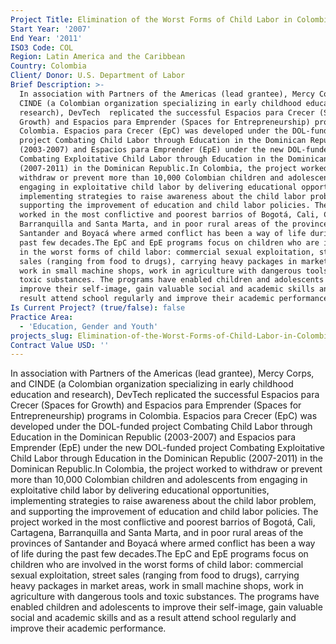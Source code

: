 ```yaml
---
Project Title: Elimination of the Worst Forms of Child Labor in Colombia
Start Year: '2007'
End Year: '2011'
ISO3 Code: COL
Region: Latin America and the Caribbean
Country: Colombia
Client/ Donor: U.S. Department of Labor
Brief Description: >-
  In association with Partners of the Americas (lead grantee), Mercy Corps, and
  CINDE (a Colombian organization specializing in early childhood education and
  research), DevTech  replicated the successful Espacios para Crecer (Spaces for
  Growth) and Espacios para Emprender (Spaces for Entrepreneurship) programs in
  Colombia. Espacios para Crecer (EpC) was developed under the DOL-funded
  project Combating Child Labor through Education in the Dominican Republic
  (2003-2007) and Espacios para Emprender (EpE) under the new DOL-funded project
  Combating Exploitative Child Labor through Education in the Dominican Republic
  (2007-2011) in the Dominican Republic.In Colombia, the project worked to
  withdraw or prevent more than 10,000 Colombian children and adolescents from
  engaging in exploitative child labor by delivering educational opportunities,
  implementing strategies to raise awareness about the child labor problem, and
  supporting the improvement of education and child labor policies. The project
  worked in the most conflictive and poorest barrios of Bogotá, Cali, Cartagena,
  Barranquilla and Santa Marta, and in poor rural areas of the provinces of
  Santander and Boyacá where armed conflict has been a way of life during the
  past few decades.The EpC and EpE programs focus on children who are involved
  in the worst forms of child labor: commercial sexual exploitation, street
  sales (ranging from food to drugs), carrying heavy packages in market areas,
  work in small machine shops, work in agriculture with dangerous tools and
  toxic substances. The programs have enabled children and adolescents to
  improve their self-image, gain valuable social and academic skills and as a
  result attend school regularly and improve their academic performance.
Is Current Project? (true/false): false
Practice Area:
  - 'Education, Gender and Youth'
projects_slug: Elimination-of-the-Worst-Forms-of-Child-Labor-in-Colombia
Contract Value USD: ''
---
```

In association with Partners of the Americas (lead grantee), Mercy Corps, and CINDE (a Colombian organization specializing in early childhood education and research), DevTech  replicated the successful Espacios para Crecer (Spaces for Growth) and Espacios para Emprender (Spaces for Entrepreneurship) programs in Colombia. Espacios para Crecer (EpC) was developed under the DOL-funded project Combating Child Labor through Education in the Dominican Republic (2003-2007) and Espacios para Emprender (EpE) under the new DOL-funded project Combating Exploitative Child Labor through Education in the Dominican Republic (2007-2011) in the Dominican Republic.In Colombia, the project worked to withdraw or prevent more than 10,000 Colombian children and adolescents from engaging in exploitative child labor by delivering educational opportunities, implementing strategies to raise awareness about the child labor problem, and supporting the improvement of education and child labor policies. The project worked in the most conflictive and poorest barrios of Bogotá, Cali, Cartagena, Barranquilla and Santa Marta, and in poor rural areas of the provinces of Santander and Boyacá where armed conflict has been a way of life during the past few decades.The EpC and EpE programs focus on children who are involved in the worst forms of child labor: commercial sexual exploitation, street sales (ranging from food to drugs), carrying heavy packages in market areas, work in small machine shops, work in agriculture with dangerous tools and toxic substances. The programs have enabled children and adolescents to improve their self-image, gain valuable social and academic skills and as a result attend school regularly and improve their academic performance.
